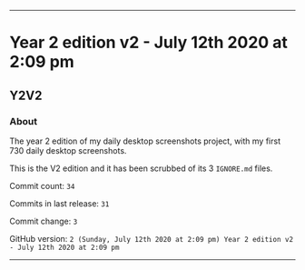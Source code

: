 
***

# Year 2 edition v2 - July 12th 2020 at 2:09 pm

## Y2V2

### About

The year 2 edition of my daily desktop screenshots project, with my first 730 daily desktop screenshots.

This is the V2 edition and it has been scrubbed of its 3 `IGNORE.md` files.

Commit count: `34`

Commits in last release: `31`

Commit change: `3`

GitHub version: `2 (Sunday, July 12th 2020 at 2:09 pm) Year 2 edition v2 - July 12th 2020 at 2:09 pm`

***
